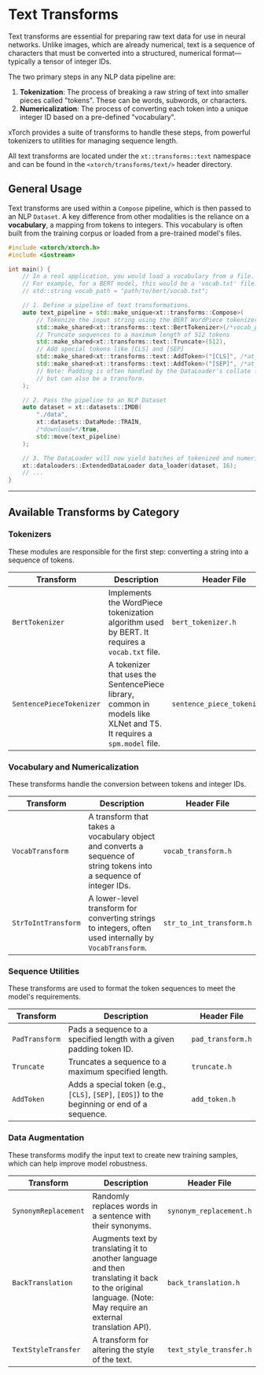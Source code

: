 # Text Transforms

Text transforms are essential for preparing raw text data for use in neural networks. Unlike images, which are already numerical, text is a sequence of characters that must be converted into a structured, numerical format—typically a tensor of integer IDs.

The two primary steps in any NLP data pipeline are:
1.  **Tokenization**: The process of breaking a raw string of text into smaller pieces called "tokens". These can be words, subwords, or characters.
2.  **Numericalization**: The process of converting each token into a unique integer ID based on a pre-defined "vocabulary".

xTorch provides a suite of transforms to handle these steps, from powerful tokenizers to utilities for managing sequence length.

All text transforms are located under the `xt::transforms::text` namespace and can be found in the `<xtorch/transforms/text/>` header directory.

## General Usage

Text transforms are used within a `Compose` pipeline, which is then passed to an NLP `Dataset`. A key difference from other modalities is the reliance on a **vocabulary**, a mapping from tokens to integers. This vocabulary is often built from the training corpus or loaded from a pre-trained model's files.

```cpp
#include <xtorch/xtorch.h>
#include <iostream>

int main() {
    // In a real application, you would load a vocabulary from a file.
    // For example, for a BERT model, this would be a 'vocab.txt' file.
    // std::string vocab_path = "path/to/bert/vocab.txt";

    // 1. Define a pipeline of text transformations.
    auto text_pipeline = std::make_unique<xt::transforms::Compose>(
        // Tokenize the input string using the BERT WordPiece tokenizer
        std::make_shared<xt::transforms::text::BertTokenizer>(/*vocab_path=*/vocab_path),
        // Truncate sequences to a maximum length of 512 tokens
        std::make_shared<xt::transforms::text::Truncate>(512),
        // Add special tokens like [CLS] and [SEP]
        std::make_shared<xt::transforms::text::AddToken>("[CLS]", /*at_beginning=*/true),
        std::make_shared<xt::transforms::text::AddToken>("[SEP]", /*at_beginning=*/false)
        // Note: Padding is often handled by the DataLoader's collate function,
        // but can also be a transform.
    );

    // 2. Pass the pipeline to an NLP Dataset
    auto dataset = xt::datasets::IMDB(
        "./data",
        xt::datasets::DataMode::TRAIN,
        /*download=*/true,
        std::move(text_pipeline)
    );

    // 3. The DataLoader will now yield batches of tokenized and numericalized text
    xt::dataloaders::ExtendedDataLoader data_loader(dataset, 16);
    // ...
}
```

---

## Available Transforms by Category

### Tokenizers

These modules are responsible for the first step: converting a string into a sequence of tokens.

| Transform | Description | Header File |
|---|---|---|
| `BertTokenizer` | Implements the WordPiece tokenization algorithm used by BERT. It requires a `vocab.txt` file. | `bert_tokenizer.h` |
| `SentencePieceTokenizer`| A tokenizer that uses the SentencePiece library, common in models like XLNet and T5. It requires a `spm.model` file. | `sentence_piece_tokenizer.h` |

### Vocabulary and Numericalization

These transforms handle the conversion between tokens and integer IDs.

| Transform | Description | Header File |
|---|---|---|
| `VocabTransform` | A transform that takes a vocabulary object and converts a sequence of string tokens into a sequence of integer IDs. | `vocab_transform.h` |
| `StrToIntTransform`| A lower-level transform for converting strings to integers, often used internally by `VocabTransform`. | `str_to_int_transform.h` |

### Sequence Utilities

These transforms are used to format the token sequences to meet the model's requirements.

| Transform | Description | Header File |
|---|---|---|
| `PadTransform` | Pads a sequence to a specified length with a given padding token ID. | `pad_transform.h` |
| `Truncate` | Truncates a sequence to a maximum specified length. | `truncate.h` |
| `AddToken` | Adds a special token (e.g., `[CLS]`, `[SEP]`, `[EOS]`) to the beginning or end of a sequence. | `add_token.h` |

### Data Augmentation

These transforms modify the input text to create new training samples, which can help improve model robustness.

| Transform | Description | Header File |
|---|---|---|
| `SynonymReplacement`| Randomly replaces words in a sentence with their synonyms. | `synonym_replacement.h` |
| `BackTranslation` | Augments text by translating it to another language and then translating it back to the original language. (Note: May require an external translation API). | `back_translation.h` |
| `TextStyleTransfer`| A transform for altering the style of the text. | `text_style_transfer.h` |
